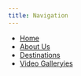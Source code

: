 ```yaml
---
title: Navigation
--- 
```


- [Home](/)
- [About Us](/about)
- [Destinations](/destinations)
- [Video Galleryies](/video_gallery)

